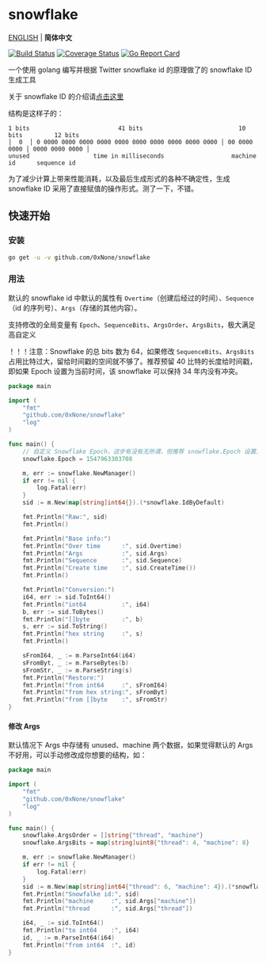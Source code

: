 # snowflake

[ENGLISH](./README.md) | **简体中文**

[![Build Status](https://travis-ci.org/0xNone/snowflake.svg?branch=master)](https://travis-ci.org/0xNone/snowflake) [![Coverage Status](https://coveralls.io/repos/github/0xNone/snowflake/badge.svg?branch=master)](https://coveralls.io/github/0xNone/snowflake?branch=master) [![Go Report Card](https://goreportcard.com/badge/github.com/0xNone/snowflake)](https://goreportcard.com/report/github.com/0xNone/snowflake)

一个使用 golang 编写并根据 Twitter snowflake id 的原理做了的 snowflake ID 生成工具

关于 snowflake ID 的介绍请[点击这里](https://developer.twitter.com/en/docs/basics/twitter-ids.html)

结构是这样子的：

```
1 bits                         41 bits                           10 bits         12 bits
│  0  │ 0 0000 0000 0000 0000 0000 0000 0000 0000 0000 0000 │ 00 0000 0000 │ 0000 0000 0000 │
unused                  time in milliseconds                   machine id      sequence id
```

为了减少计算上带来性能消耗，以及最后生成形式的各种不确定性，生成 snowflake ID 采用了直接赋值的操作形式。测了一下，不错。

## 快速开始

### 安装

```bash
go get -u -v github.com/0xNone/snowflake
```

### 用法

默认的 snowflake id 中默认的属性有 `Overtime`（创建后经过的时间）、`Sequence`（id 的序列号）、`Args`（存储的其他内容）。

支持修改的全局变量有 `Epoch`、`SequenceBits`、`ArgsOrder`、`ArgsBits`，极大满足高自定义

！！！注意：Snowflake 的总 bits 数为 64，如果修改 `SequenceBits`、`ArgsBits` 占用比特过大，留给时间戳的空间就不够了。推荐预留 40 比特的长度给时间戳，即如果 Epoch 设置为当前时间，该 snowflake 可以保持 34 年内没有冲突。

```go
package main

import (
	"fmt"
	"github.com/0xNone/snowflake"
	"log"
)

func main() {
	// 自定义 Snowflake Epoch，这步有没有无所谓，但推荐 snowflake.Epoch 设置为项目上线的时间
	snowflake.Epoch = 1547963303708

	m, err := snowflake.NewManager()
	if err != nil {
		log.Fatal(err)
	}
	sid := m.New(map[string]int64{}).(*snowflake.IdByDefault)

	fmt.Println("Raw:", sid)
	fmt.Println()

	fmt.Println("Base info:")
	fmt.Println("Over time      :", sid.Overtime)
	fmt.Println("Args           :", sid.Args)
	fmt.Println("Sequence       :", sid.Sequence)
	fmt.Println("Create time    :", sid.CreateTime())
	fmt.Println()

	fmt.Println("Conversion:")
	i64, err := sid.ToInt64()
	fmt.Println("int64          :", i64)
	b, err := sid.ToBytes()
	fmt.Println("[]byte         :", b)
	s, err := sid.ToString()
	fmt.Println("hex string     :", s)
	fmt.Println()

	sFromI64, _ := m.ParseInt64(i64)
	sFromByt, _ := m.ParseBytes(b)
	sFromStr, _ := m.ParseString(s)
	fmt.Println("Restore:")
	fmt.Println("from int64     :", sFromI64)
	fmt.Println("from hex string:", sFromByt)
	fmt.Println("from []byte    :", sFromStr)
}
```

#### 修改 Args

默认情况下 Args 中存储有 unused、machine 两个数据，如果觉得默认的 Args 不好用，可以手动修改成你想要的结构，如：

```go
package main

import (
	"fmt"
	"github.com/0xNone/snowflake"
	"log"
)

func main() {
	snowflake.ArgsOrder = []string{"thread", "machine"}
	snowflake.ArgsBits = map[string]uint8{"thread": 4, "machine": 8}

	m, err := snowflake.NewManager()
	if err != nil {
		log.Fatal(err)
	}
	sid := m.New(map[string]int64{"thread": 6, "machine": 4}).(*snowflake.IdByDefault)
	fmt.Println("Snowfalke id:", sid)
	fmt.Println("machine     :", sid.Args["machine"])
	fmt.Println("thread      :", sid.Args["thread"])

	i64, _ := sid.ToInt64()
	fmt.Println("to int64    :", i64)
	id, _ := m.ParseInt64(i64)
	fmt.Println("from int64  :", id)
}
```
